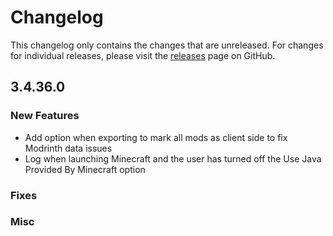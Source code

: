 # Changelog

This changelog only contains the changes that are unreleased. For changes for individual releases, please visit the
[releases](https://github.com/ATLauncher/ATLauncher/releases) page on GitHub.

## 3.4.36.0

### New Features
- Add option when exporting to mark all mods as client side to fix Modrinth data issues
- Log when launching Minecraft and the user has turned off the Use Java Provided By Minecraft option

### Fixes

### Misc
